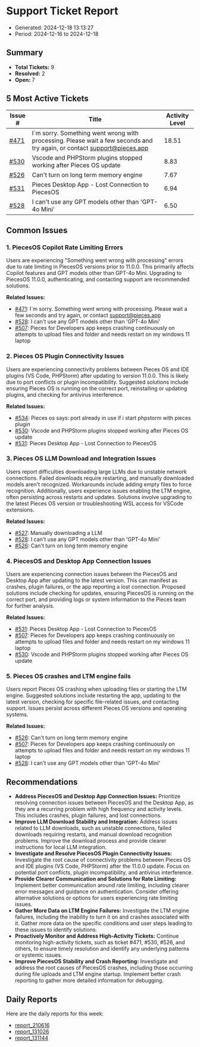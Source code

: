 # Support Ticket Report
- Generated: 2024-12-18 13:13:27
- Period: 2024-12-16 to 2024-12-18

## Summary
- **Total Tickets:** 9
- **Resolved:** 2
- **Open:** 7

## 5 Most Active Tickets
| Issue # | Title | Activity Level |
|---------|-------|----------------|
| [#471](https://github.com/pieces-app/support/issues/471) | I´m sorry. Something went wrong with processing. Please wait a few seconds and try again, or contact support@pieces.app | 18.51 |
| [#530](https://github.com/pieces-app/support/issues/530) | Vscode and PHPStorm plugins stopped working after Pieces OS update | 8.83 |
| [#526](https://github.com/pieces-app/support/issues/526) | Can't turn on long term memory engine | 7.67 |
| [#531](https://github.com/pieces-app/support/issues/531) | Pieces Desktop App - Lost Connection to PiecesOS | 6.94 |
| [#528](https://github.com/pieces-app/support/issues/528) | I can't use any GPT models other than 'GPT-4o Mini' | 6.50 |

## Common Issues
### 1. PiecesOS Copilot Rate Limiting Errors
Users are experiencing "Something went wrong with processing" errors due to rate limiting in PiecesOS versions prior to 11.0.0. This primarily affects Copilot features and GPT models other than GPT-4o Mini. Upgrading to PiecesOS 11.0.0, authenticating, and contacting support are recommended solutions.

**Related Issues:**
- [#471](https://github.com/pieces-app/support/issues/471): I´m sorry. Something went wrong with processing. Please wait a few seconds and try again, or contact support@pieces.app
- [#528](https://github.com/pieces-app/support/issues/528): I can't use any GPT models other than 'GPT-4o Mini'
- [#507](https://github.com/pieces-app/support/issues/507): Pieces for Developers app keeps crashing continuously on attempts to upload files and folder and needs restart on my windows 11 laptop

### 2. Pieces OS Plugin Connectivity Issues
Users are experiencing connectivity problems between Pieces OS and IDE plugins (VS Code, PHPStorm) after updating to version 11.0.0.  This is likely due to port conflicts or plugin incompatibility.  Suggested solutions include ensuring Pieces OS is running on the correct port, reinstalling or updating plugins, and checking for antivirus interference.

**Related Issues:**
- [#534](https://github.com/pieces-app/support/issues/534): Pieces os says: port already in use if i start phpstorm with pieces plugin
- [#530](https://github.com/pieces-app/support/issues/530): Vscode and PHPStorm plugins stopped working after Pieces OS update
- [#531](https://github.com/pieces-app/support/issues/531): Pieces Desktop App - Lost Connection to PiecesOS

### 3. Pieces OS LLM Download and Integration Issues
Users report difficulties downloading large LLMs due to unstable network connections. Failed downloads require restarting, and manually downloaded models aren't recognized. Workarounds include adding empty files to force recognition. Additionally, users experience issues enabling the LTM engine, often persisting across restarts and updates. Solutions involve upgrading to the latest Pieces OS version or troubleshooting WSL access for VSCode extensions.

**Related Issues:**
- [#527](https://github.com/pieces-app/support/issues/527): Manually downloading a LLM
- [#528](https://github.com/pieces-app/support/issues/528): I can't use any GPT models other than 'GPT-4o Mini'
- [#526](https://github.com/pieces-app/support/issues/526): Can't turn on long term memory engine

### 4. PiecesOS and Desktop App Connection Issues
Users are experiencing connection issues between the PiecesOS and Desktop App after updating to the latest version. This can manifest as crashes, plugin failures, or the app reporting a lost connection. Proposed solutions include checking for updates, ensuring PiecesOS is running on the correct port, and providing logs or system information to the Pieces team for further analysis.

**Related Issues:**
- [#531](https://github.com/pieces-app/support/issues/531): Pieces Desktop App - Lost Connection to PiecesOS
- [#507](https://github.com/pieces-app/support/issues/507): Pieces for Developers app keeps crashing continuously on attempts to upload files and folder and needs restart on my windows 11 laptop
- [#530](https://github.com/pieces-app/support/issues/530): Vscode and PHPStorm plugins stopped working after Pieces OS update

### 5. Pieces OS crashes and LTM engine fails
Users report Pieces OS crashing when uploading files or starting the LTM engine.  Suggested solutions include restarting the app, updating to the latest version, checking for specific file-related issues, and contacting support. Issues persist across different Pieces OS versions and operating systems.

**Related Issues:**
- [#526](https://github.com/pieces-app/support/issues/526): Can't turn on long term memory engine
- [#507](https://github.com/pieces-app/support/issues/507): Pieces for Developers app keeps crashing continuously on attempts to upload files and folder and needs restart on my windows 11 laptop
- [#528](https://github.com/pieces-app/support/issues/528): I can't use any GPT models other than 'GPT-4o Mini'


## Recommendations
- **Address PiecesOS and Desktop App Connection Issues:** Prioritize resolving connection issues between PiecesOS and the Desktop App, as they are a recurring problem with high frequency and activity levels. This includes crashes, plugin failures, and lost connections.
- **Improve LLM Download Stability and Integration:** Address issues related to LLM downloads, such as unstable connections, failed downloads requiring restarts, and manual download recognition problems. Improve the download process and provide clearer instructions for local LLM integration.
- **Investigate and Resolve PiecesOS Plugin Connectivity Issues:** Investigate the root cause of connectivity problems between Pieces OS and IDE plugins (VS Code, PHPStorm) after the 11.0.0 update.  Focus on potential port conflicts, plugin incompatibility, and antivirus interference.
- **Provide Clearer Communication and Solutions for Rate Limiting:** Implement better communication around rate limiting, including clearer error messages and guidance on authentication.  Consider offering alternative solutions or options for users experiencing rate limiting issues.
- **Gather More Data on LTM Engine Failures:** Investigate the LTM engine failures, including the inability to turn it on and crashes associated with it. Gather more data on the specific conditions and user steps leading to these issues to identify solutions.
- **Proactively Monitor and Address High-Activity Tickets:** Continue monitoring high-activity tickets, such as ticket #471, #530, #526, and others, to ensure timely resolution and identify any underlying patterns or systemic issues.
- **Improve PiecesOS Stability and Crash Reporting:** Investigate and address the root causes of PiecesOS crashes, including those occurring during file uploads and LTM engine startup. Implement better crash reporting to gather more detailed information for debugging.

## Daily Reports
Here are the daily reports for this week:

- [report_210616](daily/2024-12-17/report_210616.md)
- [report_131026](daily/2024-12-17/report_131026.md)
- [report_131144](daily/2024-12-18/report_131144.md)
